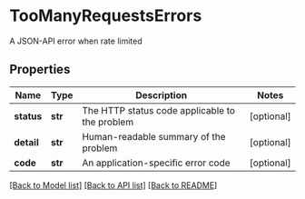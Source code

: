 # TooManyRequestsErrors

A JSON-API error when rate limited
## Properties
Name | Type | Description | Notes
------------ | ------------- | ------------- | -------------
**status** | **str** | The HTTP status code applicable to the problem | [optional] 
**detail** | **str** | Human-readable summary of the problem | [optional] 
**code** | **str** | An application-specific error code | [optional] 

[[Back to Model list]](../README.md#documentation-for-models) [[Back to API list]](../README.md#documentation-for-api-endpoints) [[Back to README]](../README.md)


